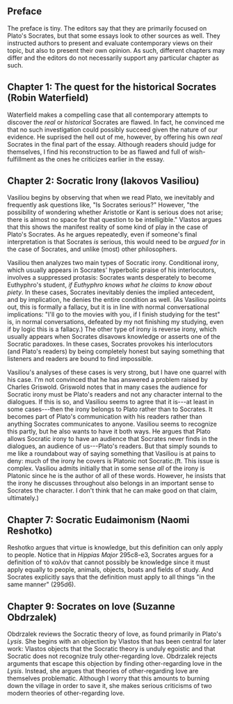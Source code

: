 ## Preface

The preface is tiny. The editors say that they are primarily focused on
Plato's Socrates, but that some essays look to other sources as well.
They instructed authors to present and evaluate contemporary views on their
topic, but also to present their own opinion. As such, different chapters
may differ and the editors do not necessarily support any particular
chapter as such.

## Chapter 1: The quest for the historical Socrates (Robin Waterfield)

Waterfield makes a compelling case that all contemporary attempts to
discover the *real* or *historical* Socrates are flawed. In fact, he
convinced me that no such investigation could possibly succeed given the
nature of our evidence. He suprised the hell out of me, however, by
offering his own *real* Socrates in the final part of the essay. Although
readers should judge for themselves, I find his reconstruction to be as
flawed and full of wish-fulfillment as the ones he criticizes earlier in
the essay.

## Chapter 2: Socratic Irony (Iakovos Vasiliou)

Vasiliou begins by observing that when we read Plato, we inevitably and
frequently ask questions like, "Is Socrates serious?" However, "the
possibility of wondering whether Aristotle or Kant is serious does not
arise; there is almost no space for that question to be intelligible."
Vlastos argues that this shows the manifest reality of some kind of play in
the case of Plato's Socrates. As he argues repeatedly, even if someone's
final interpretation is that Socrates *is* serious, this would need to be
*argued for* in the case of Socrates, and unlike (most) other philosophers.

Vasiliou then analyzes two main types of Socratic irony. Conditional irony,
which usually appears in Socrates' hyperbolic praise of his interlocutors,
involves a suppressed protasis: Socrates wants desperately to become Euthyphro's
student, *if Euthyphro knows what he claims to know about piety*. In these
cases, Socrates inevitably denies the implied antecedent, and by
implication, he denies the entire condition as well. (As Vasiliou points
out, this is formally a fallacy, but it is in line with normal
conversational implications: "I'll go to the movies with you, if I finish
studying for the test" is, in normal conversations, defeated by my not
finishing my studying, even if by logic this is a fallacy.) The other type
of irony is reverse irony, which usually appears when Socrates disavows
knowledge or asserts one of the Socratic paradoxes. In these cases,
Socrates provokes his interlocutors (and Plato's readers) by being
completely honest but saying something that listeners and readers are bound
to find impossible.

Vasiliou's analyses of these cases is very strong, but I have one quarrel
with his case. I'm not convinced that he has answered a problem raised by
Charles Griswold. Griswold notes that in many cases the audience for
Socratic irony must be Plato's readers and not any character internal to
the dialogues. If this is so, and Vasiliou seems to agree that it is---at
least in some cases---then the irony belongs to Plato rather than to
Socrates. It becomes part of Plato's communication with his readers rather
than anything Socrates communicates to anyone. Vasiliou seems to recognize
this partly, but he also wants to have it both ways. He argues that Plato
allows Socratic irony to have an audience that Socrates never finds in the
dialogues, an audience of us---Plato's readers. But that simply sounds to
me like a roundabout way of saying something that Vasiliou is at pains to
deny: much of the irony he covers is Platonic not Socratic.(ft. This issue
is complex. Vasiliou admits initially that in some sense *all* of the irony
is Platonic since he is the author of all of these words. However, he
insists that the irony he discusses throughout also belongs in an important
sense to Socrates the character. I don't think that he can make good on
that claim, ultimately.)

## Chapter 7: Socratic Eudaimonism (Naomi Reshotko)

Reshotko argues that virtue is knowledge, but this definition can only
apply to people. Notice that in *Hippias Major* 295c8-e3, Socrates argues
for a definition of τὸ καλόν that cannot possibly be knowledge since it
must apply equally to people, animals, objects, boats and fields of study.
And Socrates explicitly says that the definition must apply to all things
"in the same manner" (295d6).

## Chapter 9: Socrates on love (Suzanne Obdrzalek)

Obdrzalek reviews the Socratic theory of love, as found primarily in
Plato's *Lysis*. She begins with an objection by Vlastos that has been
central for later work: Vlastos objects that the Socratic theory is unduly
egoistic and that Socratic does not recognize truly other-regarding love.
Obdrzalek rejects arguments that escape this objection by finding
other-regarding love in the *Lysis*. Instead, she argues that theories of
other-regarding love are themselves problematic. Although I worry that this
amounts to burning down the village in order to save it, she makes serious
criticisms of two modern theories of other-regarding love.
